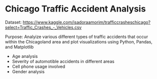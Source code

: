 # Chicago Traffic Accident Analysis

Dataset: https://www.kaggle.com/isadoraamorim/trafficcrasheschicago?select=Traffic_Crashes_-_Vehicles.csv

Purpose: Analyize various different types of traffic accidents that occur within the Chicagoland area and plot visualizations using Python, Pandas, and Matplotlib
  - Age analysis
  - Severity of automotible accidents in different areas
  - Cell phone usage involved
  - Gender analysis
